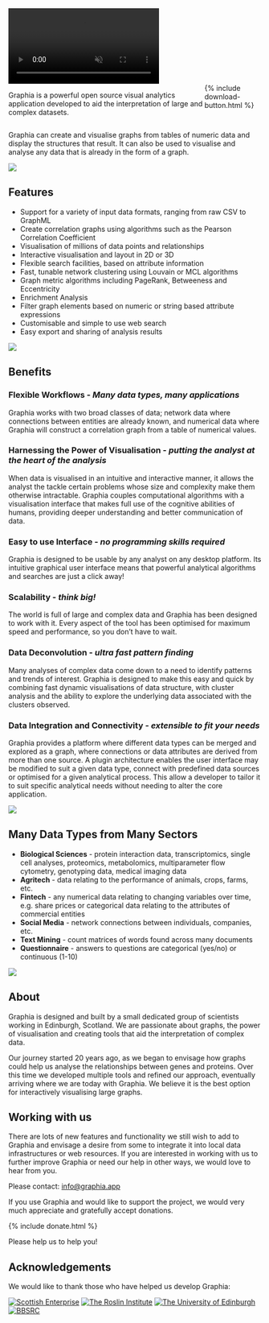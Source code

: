 <div class="full-width">
<video id="banner" autoplay muted loop oncontextmenu="return false;">
<source src="{{site.baseurl}}/assets/banner.webm" type="video/webm">
<source src="{{site.baseurl}}/assets/banner.mp4" type="video/mp4">
</video>
</div>

<div style="display: flex;">
<p>
Graphia is a powerful open source visual analytics application developed to aid the interpretation of large and complex datasets.
</p>
<div>{% include download-button.html %}</div>
</div>

Graphia can create and visualise graphs from tables of numeric data and display the structures that result. It can also be used to visualise and analyse any data that is already in the form of a graph.

![]({{site.baseurl}}/assets/main/tree-graphs.png)

## **Features**

- Support for a variety of input data formats, ranging from raw CSV to GraphML
- Create correlation graphs using algorithms such as the Pearson Correlation Coefficient
- Visualisation of millions of data points and relationships
- Interactive visualisation and layout in 2D or 3D
- Flexible search facilities, based on attribute information
- Fast, tunable network clustering using Louvain or MCL algorithms
- Graph metric algorithms including PageRank, Betweeness and Eccentricity
- Enrichment Analysis
- Filter graph elements based on numeric or string based attribute expressions
- Customisable and simple to use web search
- Easy export and sharing of analysis results

![]({{site.baseurl}}/assets/main/taxonomy.png)

## **Benefits**

### **Flexible Workflows** - _Many data types, many applications_

Graphia works with two broad classes of data; network data where connections between entities are already known, and numerical data where Graphia will construct a correlation graph from a table of numerical values.

### **Harnessing the Power of Visualisation** - _putting the analyst at the heart of the analysis_

When data is visualised in an intuitive and interactive manner, it allows the analyst the tackle certain problems whose size and complexity make them otherwise intractable. Graphia couples computational algorithms with a visualisation interface that makes full use of the cognitive abilities of humans, providing deeper understanding and better communication of data.

### **Easy to use Interface** - _no programming skills required_

Graphia is designed to be usable by any analyst on any desktop platform. Its intuitive graphical user interface means that powerful analytical algorithms and searches are just a click away!

### **Scalability** - _think big!_

The world is full of large and complex data and Graphia has been designed to work with it. Every aspect of the tool has been optimised for maximum speed and performance, so you don’t have to wait.

### **Data Deconvolution** - _ultra fast pattern finding_

Many analyses of complex data come down to a need to identify patterns and trends of interest. Graphia is designed to make this easy and quick by combining fast dynamic visualisations of data structure, with cluster analysis and the ability to explore the underlying data associated with the clusters observed.

### **Data Integration and Connectivity** - _extensible to fit your needs_

Graphia provides a platform where different data types can be merged and explored as a graph, where connections or data attributes are derived from more than one source. A plugin architecture enables the user interface may be modified to suit a given data type, connect with predefined data sources or optimised for a given analytical process. This allow a developer to tailor it to suit specific analytical needs without needing to alter the core application.

![]({{site.baseurl}}/assets/main/black-graph.png)

## **Many Data Types from Many Sectors**

- **Biological Sciences** - protein interaction data, transcriptomics, single cell analyses, proteomics, metabolomics, multiparameter flow cytometry, genotyping data, medical imaging data
- **Agritech** - data relating to the performance of animals, crops, farms, etc.
- **Fintech** - any numerical data relating to changing variables over time, e.g. share prices or categorical data relating to the attributes of commercial entities
- **Social Media** - network connections between individuals, companies, etc.
- **Text Mining** - count matrices of words found across many documents
- **Questionnaire** - answers to questions are categorical (yes/no) or continuous (1-10)

![]({{site.baseurl}}/assets/main/ui.png)

## **About**

Graphia is designed and built by a small dedicated group of scientists working in Edinburgh, Scotland. We are passionate about graphs, the power of visualisation and creating tools that aid the interpretation of complex data. 

Our journey started 20 years ago, as we began to envisage how graphs could help us analyse the relationships between genes and proteins. Over this time we developed multiple tools and refined our approach, eventually arriving where we are today with Graphia. We believe it is the best option for interactively visualising large graphs.

## **Working with us**

There are lots of new features and functionality we still wish to add to Graphia and envisage a desire from some to integrate it into local data infrastructures or web resources. If you are interested in working with us to further improve Graphia or need our help in other ways, we would love to hear from you.

Please contact: <info@graphia.app>

If you use Graphia and would like to support the project, we would very much appreciate and gratefully accept donations.

{% include donate.html %}

Please help us to help you!

## **Acknowledgements** ##

We would like to thank those who have helped us develop Graphia:

[![Scottish Enterprise]({{site.baseurl}}/assets/logos/scotent.png)](https://www.scottish-enterprise.com/)
[![The Roslin Institute]({{site.baseurl}}/assets/logos/roslin.png)](https://www.roslin.ed.ac.uk/)
[![The University of Edinburgh]({{site.baseurl}}/assets/logos/uoe.png)](https://www.ed.ac.uk/)
[![BBSRC]({{site.baseurl}}/assets/logos/bbsrc.png)](https://bbsrc.ukri.org/)
